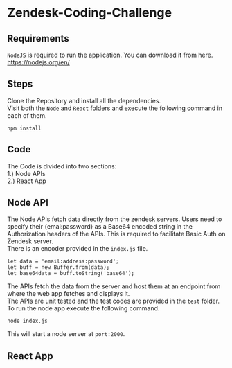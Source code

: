 # Zendesk-Coding-Challenge

## Requirements
`NodeJS` is required to run the application. You can download it from here.<br/>
https://nodejs.org/en/
<br/>
## Steps
Clone the Repository and install all the dependencies.<br/>
Visit both the `Node` and `React` folders and execute the following command in each of them.<br/>
```
npm install
```
## Code
The Code is divided into two sections:<br/>
1.) Node APIs<br/>
2.) React App

## Node API
The Node APIs fetch data directly from the zendesk servers. Users need to specify their {emai:password} as a Base64 encoded string in the Authorization headers of the APIs. This is required to facilitate Basic Auth on Zendesk server.<br/>
There is an encoder provided in the `index.js` file.
```
let data = 'email:address:password';
let buff = new Buffer.from(data);
let base64data = buff.toString('base64');
```
The APIs fetch the data from the server and host them at an endpoint from where the web app fetches and displays it.<br/>
The APIs are unit tested and the test codes are provided in the `test` folder.<br/>
To run the node app execute the following command.<br/>
```
node index.js
```
This will start a node server at `port:2000`.<br/>

## React App
